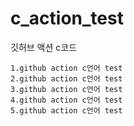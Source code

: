 # c_action_test
깃허브 액션 c코드
<!-- RESULT_START -->
```
1.github action c언어 test
2.github action c언어 test
3.github action c언어 test
4.github action c언어 test
5.github action c언어 test
```
<!-- RESULT_END -->
